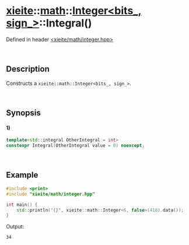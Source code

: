 # [xieite](../../../../../xieite.md)\:\:[math](../../../../../math.md)\:\:[Integer<bits_, sign_>](../../../integer.md)\:\:Integral\(\)
Defined in header [<xieite/math/integer.hpp>](../../../../../../../include/xieite/math/integer.hpp)

&nbsp;

## Description
Constructs a `xieite::math::Integer<bits_, sign_>`.

&nbsp;

## Synopsis
#### 1)
```cpp
template<std::integral OtherIntegral = int>
constexpr Integral(OtherIntegral value = 0) noexcept;
```

&nbsp;

## Example
```cpp
#include <print>
#include "xieite/math/integer.hpp"

int main() {
    std::println("{}", xieite::math::Integer<6, false>(418).data());
}
```
Output:
```
34
```
